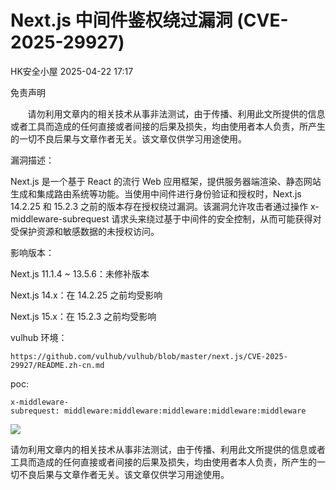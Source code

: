 #  Next.js 中间件鉴权绕过漏洞 (CVE-2025-29927)   
 HK安全小屋   2025-04-22 17:17  
  
免责声明  
  
       请勿利用文章内的相关技术从事非法测试，由于传播、利用此文所提供的信息或者工具而造成的任何直接或者间接的后果及损失，均由使用者本人负责，所产生的一切不良后果与文章作者无关。该文章仅供学习用途使用。  
  
漏洞描述：  
  
Next.js 是一个基于 React 的流行 Web 应用框架，提供服务器端渲染、静态网站生成和集成路由系统等功能。当使用中间件进行身份验证和授权时，Next.js 14.2.25 和 15.2.3 之前的版本存在授权绕过漏洞。该漏洞允许攻击者通过操作 x-middleware-subrequest 请求头来绕过基于中间件的安全控制，从而可能获得对受保护资源和敏感数据的未授权访问。  
  
影响版本：  
  
Next.js 11.1.4 ~ 13.5.6：未修补版本  
  
Next.js 14.x：在 14.2.25 之前均受影响  
  
Next.js 15.x：在 15.2.3 之前均受影响  
  
vulhub 环境：  
```
https://github.com/vulhub/vulhub/blob/master/next.js/CVE-2025-29927/README.zh-cn.md
```  
  
poc:  
```
x-middleware-subrequest: middleware:middleware:middleware:middleware:middleware
```  
  
![](https://mmbiz.qpic.cn/mmbiz_png/A8qcyicQXeI35K9IeWW1TOD5iaxh9VibtuPm4eISCJlpLyia3LHtj25IficJDgyOAHdCQVUQADC638wtDSyf0vzibI9w/640?wx_fmt=png&from=appmsg "")  
  
请勿利用文章内的相关技术从事非法测试，由于传播、利用此文所提供的信息或者工具而造成的任何直接或者间接的后果及损失，均由使用者本人负责，所产生的一切不良后果与文章作者无关。该文章仅供学习用途使用。  
  
  
  
